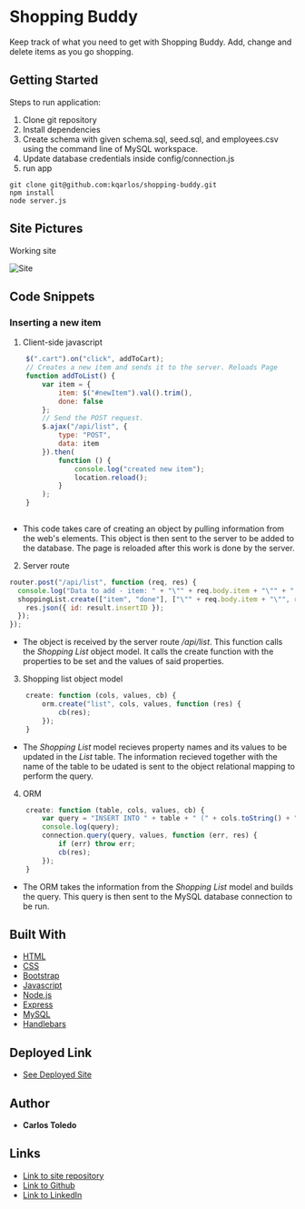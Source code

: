 # Shopping Buddy

Keep track of what you need to get with Shopping Buddy. Add, change and delete items as you go shopping.

## Getting Started

Steps to run application:
1. Clone git repository
2. Install dependencies
3. Create schema with given schema.sql, seed.sql, and employees.csv using the command line of MySQL workspace.
4. Update database credentials inside config/connection.js
5. run app

```
git clone git@github.com:kqarlos/shopping-buddy.git
npm install
node server.js

```


## Site Pictures

Working site

![Site](public/assets/images/live.gif)

## Code Snippets

### Inserting a new item

1. Client-side javascript

```javascript
    $(".cart").on("click", addToCart);
    // Creates a new item and sends it to the server. Reloads Page
    function addToList() {
        var item = {
            item: $("#newItem").val().trim(),
            done: false
        };
        // Send the POST request.
        $.ajax("/api/list", {
            type: "POST",
            data: item
        }).then(
            function () {
                console.log("created new item");
                location.reload();
            }
        );
    }
    
```
* This code takes care of creating an object by pulling information from the web's elements. This object is then sent to the server to be added to the database. The page is reloaded after this work is done by the server.


2. Server route

```javascript
router.post("/api/list", function (req, res) {
  console.log("Data to add - item: " + "\"" + req.body.item + "\"" + " done: " + req.body.done);
  shoppingList.create(["item", "done"], ["\"" + req.body.item + "\"", req.body.done], function (result) {
    res.json({ id: result.insertID });
  });
});

```
* The object is received by the server route _/api/list_. This function calls the _Shopping List_ object model. It calls the create function with the properties to be set and the values of said properties.

3. Shopping list object model

```javascript
    create: function (cols, values, cb) {
        orm.create("list", cols, values, function (res) {
            cb(res);
        });
    }
```
* The _Shopping List_ model recieves property names and its values to be updated in the _List_ table. The information recieved together with the name of the table to be udated is sent to the object relational mapping to perform the query.

4. ORM

```javascript
    create: function (table, cols, values, cb) {
        var query = "INSERT INTO " + table + " (" + cols.toString() + ") VALUES (" + values.toString() + ")";
        console.log(query);
        connection.query(query, values, function (err, res) {
            if (err) throw err;
            cb(res);
        });
    }
```
* The ORM takes the information from the _Shopping List_ model and builds the query. This query is then sent to the MySQL database connection to be run.

## Built With

* [HTML](https://developer.mozilla.org/en-US/docs/Web/HTML)
* [CSS](https://developer.mozilla.org/en-US/docs/Web/CSS)
* [Bootstrap](https://getbootstrap.com/)
* [Javascript](https://www.javascript.com/)
* [Node.js](https://nodejs.org/en/)
* [Express](https://www.npmjs.com/package/express)
* [MySQL](https://www.mysql.com/)
* [Handlebars](https://handlebarsjs.com/)

## Deployed Link

* [See Deployed Site](https://shopping-buddy2020.herokuapp.com/)

## Author

 * **Carlos Toledo** 

## Links

- [Link to site repository](https://github.com/kqarlos/shopping-buddy)
- [Link to Github](https://www.github.com/kqarlos)
- [Link to LinkedIn](https://www.linkedin.com/in/carlos-toledo415/)